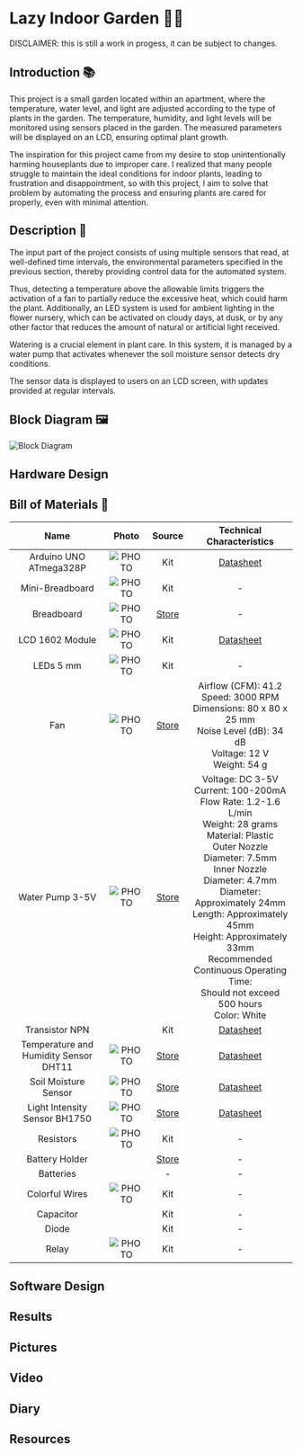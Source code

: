 # Lazy Indoor Garden 🌱✨

DISCLAIMER: this is still a work in progess, it can be subject to changes.

## Introduction 📚
This project is a small garden located within an apartment, where the temperature, water level, and light are adjusted according to the type of plants in the garden. The temperature, humidity, and light levels will be monitored using sensors placed in the garden. The measured parameters will be displayed on an LCD, ensuring optimal plant growth.

The inspiration for this project came from my desire to stop unintentionally harming houseplants due to improper care. I realized that many people struggle to maintain the ideal conditions for indoor plants, leading to frustration and disappointment, so with this project, I aim to solve that problem by automating the process and ensuring plants are cared for properly, even with minimal attention.

## Description 🌳
The input part of the project consists of using multiple sensors that read, at well-defined time intervals, the environmental parameters specified in the previous section, thereby providing control data for the automated system.

Thus, detecting a temperature above the allowable limits triggers the activation of a fan to partially reduce the excessive heat, which could harm the plant. Additionally, an LED system is used for ambient lighting in the flower nursery, which can be activated on cloudy days, at dusk, or by any other factor that reduces the amount of natural or artificial light received.

Watering is a crucial element in plant care. In this system, it is managed by a water pump that activates whenever the soil moisture sensor detects dry conditions.

The sensor data is displayed to users on an LCD screen, with updates provided at regular intervals.

## Block Diagram 🖼
![Block Diagram](<images/Block Scheme.png>)

## Hardware Design 

## Bill of Materials 🔩
| Name | Photo | Source | Technical Characteristics |
|:------------:|:--------------:|:-------------:|:-------------:|
|Arduino UNO ATmega328P |![PHOTO](<images/BOM/WhatsApp Image 2024-12-16 at 11.22.14 PM.jpeg>)|Kit |[Datasheet](https://ww1.microchip.com/downloads/en/DeviceDoc/Atmel-7810-Automotive-Microcontrollers-ATmega328P_Datasheet.pdf)|
|Mini-Breadboard |![PHOTO](<images/BOM/WhatsApp Image 2024-12-16 at 11.22.15 PM (9).jpeg>)|Kit |-|
|Breadboard |![PHOTO](<images/BOM/WhatsApp Image 2024-12-16 at 11.22.15 PM (8).jpeg>)|[Store](https://www.emag.ro/breadboard-830-puncte-mb102-cl01/pd/DF0C5JBBM/?ref=history-shopping_404566740_38837_4)|-|
|LCD 1602 Module |![PHOTO](<images/BOM/WhatsApp Image 2024-12-16 at 11.22.15 PM (1).jpeg>)|Kit|[Datasheet](https://www.waveshare.com/datasheet/LCD_en_PDF/LCD1602.pdf)|
|LEDs 5 mm|![PHOTO](<images/BOM/WhatsApp Image 2024-12-16 at 11.22.15 PM (7).jpeg>)|Kit|-|
|Fan |![PHOTO](<images/BOM/WhatsApp Image 2024-12-16 at 11.22.15 PM (5).jpeg>)|[Store](https://www.emag.ro/ventilator-pc-lhr-super-fan-80x80x25mm-3000rpm-12v-0-20a-lhr-80-2p-b/pd/DTFH9BMBM/?ref=history-shopping_404566740_5919_1)|Airflow (CFM): 41.2 <br> Speed: 3000 RPM <br> Dimensions: 80 x 80 x 25 mm <br> Noise Level (dB): 34 dB <br> Voltage: 12 V <br> Weight: 54 g|
|Water Pump 3-5V|![PHOTO](<images/BOM/WhatsApp Image 2024-12-16 at 11.22.15 PM (6).jpeg>)|[Store](https://www.emag.ro/pompa-de-apa-3-6v-cl88/pd/D91Z5JBBM/)| Voltage: DC 3-5V <br> Current: 100-200mA <br> Flow Rate: 1.2-1.6 L/min <br> Weight: 28 grams <br> Material: Plastic <br> Outer Nozzle Diameter: 7.5mm <br> Inner Nozzle Diameter: 4.7mm <br> Diameter: Approximately 24mm <br> Length: Approximately 45mm <br> Height: Approximately 33mm <br> Recommended Continuous Operating Time: <br> Should not exceed 500 hours <br> Color: White |
|Transistor NPN||Kit|[Datasheet](https://www.sparkfun.com/datasheets/Components/2N3904.pdf)|
|Temperature and Humidity Sensor DHT11|![PHOTO](<images/BOM/WhatsApp Image 2024-12-16 at 11.22.15 PM (4).jpeg>)|[Store](https://www.emag.ro/modul-de-temperatura-si-umiditate-dht11-senzor-de-temperatura-umiditate-consum-mediu-de-curent-redus-14-mm-x-20-mm-albastru-g1/pd/D93G1QYBM/?ref=history-shopping_404566740_158626_1)|[Datasheet](https://components101.com/sites/default/files/component_datasheet/DFR0067%20DHT11%20Datasheet.pdf)|
|Soil Moisture Sensor |![PHOTO](<images/BOM/WhatsApp Image 2024-12-16 at 11.22.15 PM.jpeg>)|[Store](https://www.emag.ro/modul-cu-senzor-umiditate-sol-cl73/pd/D5ZZ5JBBM/?ref=history-shopping_404566740_38837_2)|[Datasheet](https://www.alldatasheet.com/view.jsp?Searchword=LM39)|
|Light Intensity Sensor BH1750|![PHOTO](<images/BOM/WhatsApp Image 2024-12-16 at 11.22.15 PM (3).jpeg>)|[Store](https://www.emag.ro/senzor-lumina-robofun-gy-302-bh1750-00005472/pd/D6M30YYBM/?ref=history-shopping_404566740_12161_1)|[Datasheet](https://www.handsontec.com/dataspecs/sensor/BH1750%20Light%20Sensor.pdf)|
|Resistors |![PHOTO](<images/BOM/WhatsApp Image 2024-12-16 at 11.22.16 PM.jpeg>)|Kit|-|
|Battery Holder ||[Store](https://www.emag.ro/suport-4-baterii-robofun-aaa-cu-cablu-de-conectare-00002876/pd/DBGSN3YBM/?ref=history-shopping_404566740_12161_2)|-|
|Batteries ||-|-|
|Colorful Wires |![PHOTO](<images/BOM/WhatsApp Image 2024-12-16 at 11.22.16 PM (1).jpeg>)|Kit|-|
|Capacitor ||Kit|-|
|Diode ||Kit|-|
|Relay |![PHOTO](<images/BOM/WhatsApp Image 2024-12-16 at 11.22.15 PM (2).jpeg>)|Kit|-|

## Software Design

## Results

## Pictures

## Video

## Diary

## Resources
